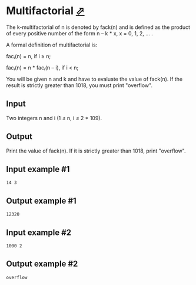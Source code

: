 # Multifactorial [⬀](https://www.e-olymp.com/en/contests/9680/problems/85018)
The k-multifactorial of n is denoted by fack(n) and is defined as the product of every positive number of the form n – k * x, x = 0, 1, 2, … .

A formal definition of multifactorial is:

facᵢ(n) = n, if i ≥ n;

facᵢ(n) = n * facᵢ(n – i), if i < n;

You will be given n and k and have to evaluate the value of fack(n). If the result is strictly greater than 1018, you must print "overflow".

## Input
Two integers n and i (1 ≤ n, i ≤ 2 * 109).

## Output
Print the value of fack(n). If it is strictly greater than 1018, print "overflow".

## Input example #1
```
14 3
```

## Output example #1
```
12320
```

## Input example #2
```
1000 2
```

## Output example #2
```
overflow
```
